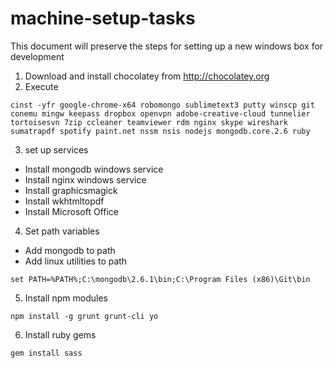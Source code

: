 # machine-setup-tasks
This document will  preserve the steps for setting up a new windows box for development

1. Download and install chocolatey from http://chocolatey.org
2. Execute
```
cinst -yfr google-chrome-x64 robomongo sublimetext3 putty winscp git conemu mingw keepass dropbox openvpn adobe-creative-cloud tunnelier tortoisesvn 7zip ccleaner teamviewer rdm nginx skype wireshark sumatrapdf spotify paint.net nssm nsis nodejs mongodb.core.2.6 ruby
 ```
3. set up services
* Install mongodb windows service
* Install nginx windows service
* Install graphicsmagick
* Install wkhtmltopdf
* Install Microsoft Office
4. Set path variables
* Add mongodb to path
* Add linux utilities to path 
 ```
 set PATH=%PATH%;C:\mongodb\2.6.1\bin;C:\Program Files (x86)\Git\bin
 ```

5. Install npm modules
```
npm install -g grunt grunt-cli yo
```
6. Install ruby gems
```
gem install sass
```
